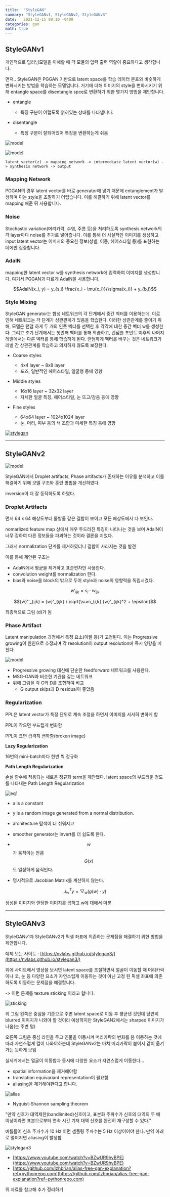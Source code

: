 ```yaml
---
title:  "StyleGAN"
summary: "StyleGANv1, StyleGANv2, StyleGANv3"
date:   2021-12-15 09:10 -0400
categories: gan
math: true
---
```



## StyleGANv1

개인적으로 딥러닝모델을 이해할 때 각 모듈의 입력 출력 역할이 중요하다고 생각합니다.

먼저.. StyleGAN은 PGGAN 기반으로 latent space를 학습 데이터 분포와 비슷하게 변화시키는 방법을 학습하는 모델입니다. 거기에 더해 이미지의 style을 변화시키기 위해 entangle space를 disentangle spce로 변환하기 위한 몇가지 방법을 제안합니다.

- entangle
  + 특징 구분이 어렵도록 얽혀있는 상태를 나타냅니다.

- disentangle
  + 특징 구분이 잘되어있어 특징을 변환하는게 쉬움



![model](https://github.com/jjeamin/jjeamin.github.io/raw/master/_posts/post_img/stylegan/stylegan1.png)






![model](https://github.com/jjeamin/jjeamin.github.io/raw/master/_posts/post_img/stylegan/stylegan1+.png)



```
latent vector(z) -> mapping network -> intermediate latent vector(w) -> synthesis network -> output
```

### Mapping Network

PGGAN의 경우 latent vector를 바로 generator에 넣기 때문에 entanglement가 발생하며 이는 style을 조절하기 어렵습니다. 이를 해결하기 위해 latent vector를 mapping 해준 뒤 사용합니다.

### Noise

Stochastic variation(머리카락, 수염, 주름 등)을 처리하도록 synthesis network의 각 layer마다 noise를 추가로 넣어줍니다. 이를 통해 더 사실적인 이미지를 생성하고 input latent vector는 이미지의 중요한 정보(성별, 이종, 헤어스타일 등)를 표현하는 데에만 집중합니다.

### AdalN

mapping한 latent vector w를 synthesis network에 입력하여 이미지를 생성합니다. 여기서 PGGAN과 다르게 AdalN을 사용합니다.


$$AdalN(x_i, y) = y_{s,i} \frac{x_i - \mu(x_i)}{\sigma(x_i)} + y_{b,i}$$

### Style Mixing

StyleGAN generator는 합성 네트워크의 각 단계에서 중간 벡터를 이용하는데, 이로 인해 네트워크는 각 단계가 상관관계가 있음을 학습한다. 이러한 상관관계를 줄이기 위해, 모델은 랜덤 하게 두 개의 인풋 벡터를 선택한 후 각각에 대한 중간 벡터 w를 생성한다. 그리고 초기 단계에서는 첫번째 벡터를 통해 학습하고, 랜덤한 포인트 이후의 나머지 레벨에서는 다른 벡터를 통해 학습하게 된다. 랜덤하게 벡터를 바꾸는 것은 네트워크가 레벨 간 상관관계를 학습하고 의지하지 않도록 보장한다.

- Coarse styles
  + 4x4 layer ~ 8x8 layer
  + 포즈, 일반적인 헤어스타일, 얼굴형 등에 영향

- Middle styles
  + 16x16 layer ~ 32x32 layer
  + 자세한 얼굴 특징, 헤어스타일, 눈 뜨고/감음 등에 영향

- Fine styles
  + 64x64 layer ~ 1024x1024 layer
  + 눈, 머리, 피부 등의 색 조합과 미세한 특징 등에 영향



[![stylegan](https://img.youtube.com/vi/kSLJriaOumA/0.jpg)](https://www.youtube.com/watch?v=kSLJriaOumA)



---

## StyleGANv2



![model](https://github.com/jjeamin/jjeamin.github.io/raw/master/_posts/post_img/stylegan/stylegan2.png)



StyleGAN에서 Droplet artifacts, Phase artifacts가 존재하는 이유를 분석하고 이를 해결하기 위해 모델 구조와 훈련 방법을 개선하였다.

inversion이 더 잘 동작하도록 하였다.

### Droplet Artifacts

먼저 64 x 64 해상도부터 물방울 같은 결함이 보이고 모든 해상도에서 다 보인다.

nomarlized feature map 상에서 매우 두드러진 특징이 나타나는 것을 보며 AdalN이 너무 강하여 다른 정보들을 파괴하는 것이라 결론을 지었다.

그래서 normalization 단계를 제거하였더니 결함이 사라지는 것을 발견


이를 통해 제안된 구조는

- AdalN에서 평균을 제거하고 표준편차만 사용한다.
- convolution weight를 normalization 한다.
- bias와 noise를 block의 밖으로 두어 style과 noise의 영향력을 독립시켰다.

$${w}'_{ijk} = s_i \cdot w_{ijk}$$

$${w}''_{ijk} = {w}'_{ijk} / \sqrt{\sum_{i,k} {w}'_{ijk}^2 + \epsilon}$$

최종적으로 그림 (d)가 됨

### Phase Artifact

Latent manipulation 과정에서 특정 요소(이빨 등)가 고정된다. 이는 Progressive growing이 원인으로 추정되며 각 resolution이 output resolution에 즉시 영향을 미친다.



![model](https://github.com/jjeamin/jjeamin.github.io/raw/master/_posts/post_img/stylegan/stylegan2+.png)



- Progressive growing 대신에 단순한 feedforward 네트워크를 사용한다.
- MSG-GAN과 비슷한 기관을 갖는 네트워크
- 위에 그림을 각 G와 D를 조합하여 비교
  + G output skips과 D residual이 좋았음

### Regularization

PPL은 latent vector가 특정 단위로 계속 조절을 하면서 이미지를 서서히 변하게 함

PPL이 작으면 부드럽게 변화함

PPL이 크면 급격히 변화함(broken image)


**Lazy Regularization**

16번의 mini-batch마다 한번 씩 정규화

**Path Length Regularization**

손실 함수에 적용되는 새로운 정규화 term을 제안했다. latent space의 부드러운 정도를 나타내는 Path Length Regularization



![eq1](https://github.com/jjeamin/jjeamin.github.io/raw/master/_posts/post_img/stylegan/eq1.png)



- a is a constant
- y is a random image generated from a normal distribution.


- architecture 탐색이 더 쉬워지고
- smoother generator는 invert를 더 쉽도록 한다.
- $$w$$가 움직이는 만큼 $$G(x)$$도 일정하게 움직인다.
- 명시적으로 Jacobian Matrix를 계산하지 않는다.

$$J_w^T y = \bigtriangledown_w(g(w) \cdot y)$$

생성된 이미지와 랜덤한 이미지를 곱하고 w에 대해서 미분

---

## StyleGANv3

StyleGANv1과 StyleGANv2가 픽셀 좌표에 의존하는 문제점을 해결하기 위한 방법을 제안합니다.

예제 보는 사이트 : [https://nvlabs.github.io/stylegan3/](https://nvlabs.github.io/stylegan3/)

위에 사이트에서 영상을 보시면 latent space를 조절하면서 얼굴이 이동할 때 머리카락이나 코, 눈 등 다양한 요소가 자연스럽게 이동하는 것이 아닌 고정 된 픽셀 좌표에 의존하도록 이동하는 문제점을 해결합니다.

-> 이런 문제를 texture sticking 이라고 합니다.



![sticking](https://github.com/jjeamin/jjeamin.github.io/raw/master/_posts/post_img/stylegan/sticking.png)



위 그림 왼쪽은 중심을 기준으로 주변 latent space로 이동 후 평균낸 것인데 당연히 blurred 이미지가 나와야 할 것이라 예상하지만 StyleGAN2에서는 sharped 이미지가 나옴(눈 주변 털)

오른쪽 그림은 중심 라인을 두고 인물을 이동시켜 머리카락의 변화를 봄 이동하는 것에 따라 자연스럽게 컬이 나와야하는데 StyleGANv2는 마치 머리카락이 붙어서 같이 옮겨가는 듯하게 보임

실세계에서는 얼굴이 이동함과 동시에 다양한 요소가 자연스럽게 이동한다...

- spatial information을 제거해야함
- translation equivariant representation이 필요함
- aliasing을 제거해야한다고 합니다.



![alias](https://github.com/jjeamin/jjeamin.github.io/raw/master/_posts/post_img/stylegan/alias.png)



- Nyquist-Shannon sampling theorem

"만약 신호가 대역제한(bandlimited)신호이고, 표본화 주파수가 신호의 대역의 두 배 이상이라면 표본으로부터 연속 시간 기저 대역 신호를 완전히 재구성할 수 있다."

예를들어 신호 주파수가 10 Hz 이면 샘플링 주파수는 5 Hz 이상이어야 한다. 만약 아래로 떨어지면 aliasing이 발생함



![stylegan3](https://github.com/jjeamin/jjeamin.github.io/raw/master/_posts/post_img/stylegan/stylegan3.PNG)



- [https://www.youtube.com/watch?v=BZwUR9hvBPE](https://www.youtube.com/watch?v=BZwUR9hvBPE)
- [https://github.com/lzhbrian/alias-free-gan-explanation?ref=pythonrepo.com](https://github.com/lzhbrian/alias-free-gan-explanation?ref=pythonrepo.com)

위 자료를 참고해 추가 정리하기
